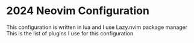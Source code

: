 # 2024 Neovim Configuration
This configuration is written in lua and I use Lazy.nvim package manager
This is the list of plugins I use for this configuration
